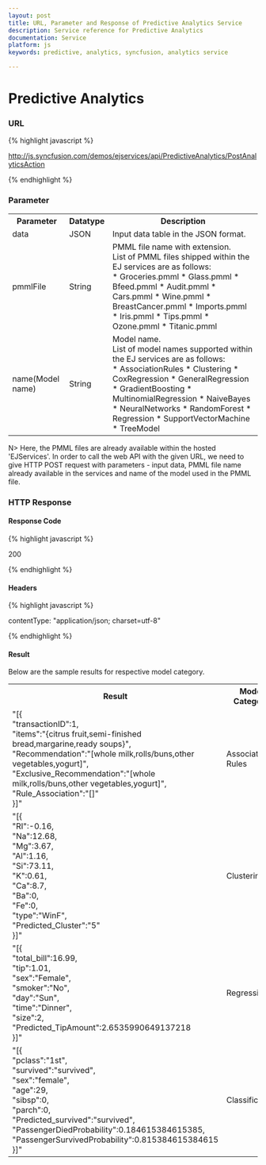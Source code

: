 ```yaml
---
layout: post
title: URL, Parameter and Response of Predictive Analytics Service
description: Service reference for Predictive Analytics
documentation: Service
platform: js
keywords: predictive, analytics, syncfusion, analytics service

---
```


# Predictive Analytics

### URL

{% highlight javascript %}

http://js.syncfusion.com/demos/ejservices/api/PredictiveAnalytics/PostAnalyticsAction

{% endhighlight %}

### Parameter

<table>
<tr>
<th>
Parameter</th><th>
Datatype</th><th>
Description</th>
</tr>
<tr>
<td> data<br/></td>
<td> JSON</td>
<td> Input data table in the JSON format.</td>
</tr>
<tr>
<td> pmmlFile<br/></td>
<td> String</td>
<td> PMML file name with extension.<br/>
List of PMML files shipped within the EJ services are as follows:<br/>
* Groceries.pmml
* Glass.pmml
* Bfeed.pmml
* Audit.pmml
* Cars.pmml
* Wine.pmml
* BreastCancer.pmml
* Imports.pmml
* Iris.pmml
* Tips.pmml
* Ozone.pmml
* Titanic.pmml
</td>
</tr>
<tr>
<td> name(Model name)<br/></td>
<td> String</td>
<td> Model name.<br/>
List of model names supported within the EJ services are as follows:<br/>
* AssociationRules
* Clustering
* CoxRegression
* GeneralRegression
* GradientBoosting
* MultinomialRegression
* NaiveBayes
* NeuralNetworks
* RandomForest
* Regression
* SupportVectorMachine
* TreeModel
</td>
</tr>
</table>

N> Here, the PMML files are already available within the hosted 'EJServices'. In order to call the web API with the given URL, we need to give HTTP POST request with parameters - input data, PMML file name already available in the services and name of the model used in the PMML file. 

### HTTP Response   
             
#### Response Code

{% highlight javascript %}

200

{% endhighlight %}

#### Headers

{% highlight javascript %}

contentType: "application/json; charset=utf-8"

{% endhighlight %}

#### Result

Below are the sample results for respective model category.

<table>
<tr>
<th>
Result</th><th>
Model Category</th>
</tr>
<tr>
<td> 
"[{<br/>
"transactionID":1,<br/>
"items":"{citrus fruit,semi-finished bread,margarine,ready soups}",<br/>
"Recommendation":"[whole milk,rolls/buns,other vegetables,yogurt]",<br/>
"Exclusive_Recommendation":"[whole milk,rolls/buns,other vegetables,yogurt]",<br/>
"Rule_Association":"[]"<br/>
}]"
</td>
<td> Association Rules</td>
</tr>
<tr>
<td> 
"[{<br/>
"RI":-0.16,<br/>
"Na":12.68,<br/>
"Mg":3.67,<br/>
"Al":1.16,<br/>
"Si":73.11,<br/>
"K":0.61,<br/>
"Ca":8.7,<br/>
"Ba":0,<br/>
"Fe":0,<br/>
"type":"WinF",<br/>
"Predicted_Cluster":"5"<br/>
}]"
</td>
<td> Clustering</td>
</tr>
<tr>
<td>
"[{<br/>
"total_bill":16.99,<br/>
"tip":1.01,<br/>
"sex":"Female",<br/>
"smoker":"No",<br/>
"day":"Sun",<br/>
"time":"Dinner",<br/>
"size":2,<br/>
"Predicted_TipAmount":2.6535990649137218<br/>
}]"
</td>
<td> Regression</td>
</tr>
<tr>
<td>
"[{<br/>
"pclass":"1st",<br/>
"survived":"survived",<br/>
"sex":"female",<br/>
"age":29,<br/>
"sibsp":0,<br/>
"parch":0,<br/>
"Predicted_survived":"survived",<br/>
"PassengerDiedProbability":0.184615384615385,<br/>
"PassengerSurvivedProbability":0.815384615384615<br/>
}]"
</td>
<td> Classification</td>
</tr>
</table>